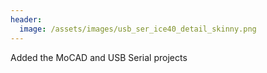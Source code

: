 ```yaml
---
header:
  image: /assets/images/usb_ser_ice40_detail_skinny.png
---
```


Added the MoCAD and USB Serial projects
